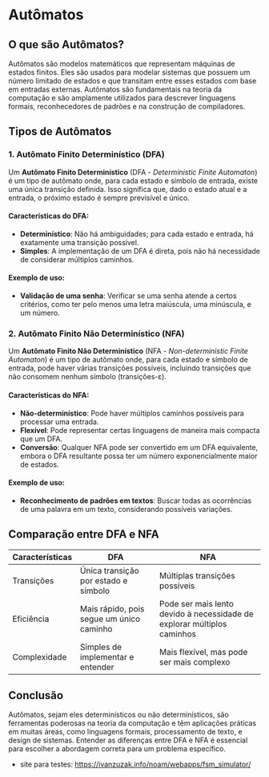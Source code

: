 # Autômatos

## O que são Autômatos?

Autômatos são modelos matemáticos que representam máquinas de estados finitos. Eles são usados para modelar sistemas que possuem um número limitado de estados e que transitam entre esses estados com base em entradas externas. Autômatos são fundamentais na teoria da computação e são amplamente utilizados para descrever linguagens formais, reconhecedores de padrões e na construção de compiladores.

## Tipos de Autômatos

### 1. Autômato Finito Determinístico (DFA)

Um **Autômato Finito Determinístico** (DFA - *Deterministic Finite Automaton*) é um tipo de autômato onde, para cada estado e símbolo de entrada, existe uma única transição definida. Isso significa que, dado o estado atual e a entrada, o próximo estado é sempre previsível e único.

#### Características do DFA:
- **Determinístico**: Não há ambiguidades; para cada estado e entrada, há exatamente uma transição possível.
- **Simples**: A implementação de um DFA é direta, pois não há necessidade de considerar múltiplos caminhos.

#### Exemplo de uso:
- **Validação de uma senha**: Verificar se uma senha atende a certos critérios, como ter pelo menos uma letra maiúscula, uma minúscula, e um número.

### 2. Autômato Finito Não Determinístico (NFA)

Um **Autômato Finito Não Determinístico** (NFA - *Non-deterministic Finite Automaton*) é um tipo de autômato onde, para cada estado e símbolo de entrada, pode haver várias transições possíveis, incluindo transições que não consomem nenhum símbolo (transições-ε).

#### Características do NFA:
- **Não-determinístico**: Pode haver múltiplos caminhos possíveis para processar uma entrada.
- **Flexível**: Pode representar certas linguagens de maneira mais compacta que um DFA.
- **Conversão**: Qualquer NFA pode ser convertido em um DFA equivalente, embora o DFA resultante possa ter um número exponencialmente maior de estados.

#### Exemplo de uso:
- **Reconhecimento de padrões em textos**: Buscar todas as ocorrências de uma palavra em um texto, considerando possíveis variações.

## Comparação entre DFA e NFA

| **Características** | **DFA** | **NFA** |
|---------------------|---------|---------|
| Transições          | Única transição por estado e símbolo | Múltiplas transições possíveis |
| Eficiência          | Mais rápido, pois segue um único caminho | Pode ser mais lento devido à necessidade de explorar múltiplos caminhos |
| Complexidade        | Simples de implementar e entender | Mais flexível, mas pode ser mais complexo |

## Conclusão

Autômatos, sejam eles determinísticos ou não determinísticos, são ferramentas poderosas na teoria da computação e têm aplicações práticas em muitas áreas, como linguagens formais, processamento de texto, e design de sistemas. Entender as diferenças entre DFA e NFA é essencial para escolher a abordagem correta para um problema específico.

- site para testes: https://ivanzuzak.info/noam/webapps/fsm_simulator/
